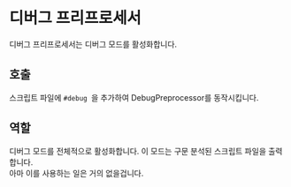 # 디버그 프리프로세서

디버그 프리프로세서는 디버그 모드를 활성화합니다.

## 호출

스크립트 파일에 `#debug `을 추가하여 DebugPreprocessor를 동작시킵니다.

## 역할

디버그 모드를 전체적으로 활성화합니다. 이 모드는 구문 분석된 스크립트 파일을 출력합니다.  
아마 이를 사용하는 일은 거의 없을겁니다.